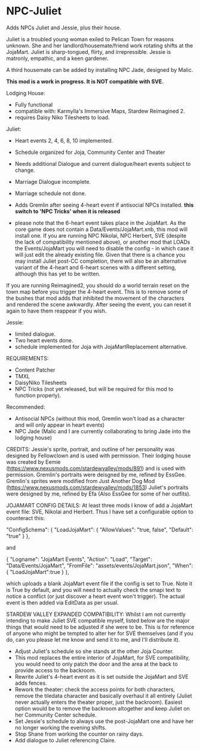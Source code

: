 # NPC-Juliet
Adds NPCs Juliet and Jessie, plus their house.

Juliet is a troubled young woman exiled to Pelican Town for reasons unknown. She and her landlord/housemate/friend work rotating shifts at the JojaMart. Juliet is sharp-tongued, flirty, and irrepressible. Jessie is matronly, empathic, and a keen gardener.

A third housemate can be added by installing NPC Jade, designed by Malic.

**This mod is a work in progress. It is NOT compatible with SVE.**

Lodging House: 
- Fully functional
- compatible with: Karmylla's Immersive Maps, Stardew Reimagined 2.
- requires Daisy Niko Tilesheets to load.

Juliet: 
- Heart events 2, 4, 6, 8, 10 implemented.
- Schedule organized for Joja, Community Center and Theater
- Needs additional Dialogue and current dialogue/heart events subject to change.
- Marriage Dialogue incomplete.
- Marriage schedule not done.
- Adds Gremlin after seeing 4-heart event if antisocial NPCs installed. **this switch to 'NPC Tricks' when it is released**

- please note that the 6-heart event takes place in the JojaMart. As the core game does not contain a Data/Events/JojaMart.xnb, this mod will install one. If you are running NPC Nikolai, NPC Herbert, SVE (despite the lack of compatibility mentioned above), or another mod that LOADs the Events/JojaMart you will need to disable the config - in which case it will just edit the already existing file. Given that there is a chance you may install Juliet post-CC completion, there will also be an alternative variant of the 4-heart and 6-heart scenes with a different setting, although this has yet to be written.

If you are running Reimagined2, you should do a world terrain reset on the town map before you trigger the 4-heart event. This is to remove some of the bushes that mod adds that inhibited the movement of the characters and rendered the scene awkwardly. After seeing the event, you can reset it again to have them reappear if you wish.

Jessie:
- limited dialogue.
- Two heart events done.
- schedule implemented for Joja with JojaMartReplacement alternative.

REQUIREMENTS:
- Content Patcher
- TMXL
- DaisyNiko Tilesheets
- NPC Tricks (not yet released, but will be required for this mod to function properly).

Recommended:
- Antisocial NPCs (without this mod, Gremlin won't load as a character and will only appear in heart events)
- NPC Jade (Malic and I are currently collaborating to bring Jade into the lodging house)

CREDITS:
Jessie's sprite, portrait, and outline of her personality was designed by Fellowclown and is used with permission.
Their lodging house was created by Eemie (https://www.nexusmods.com/stardewvalley/mods/891) and is used with permission.
Gremlin's portraits were deisgned by me, refined by EssGee.
Gremlin's sprites were modified from Just Another Dog Mod (https://www.nexusmods.com/stardewvalley/mods/1853)
Juliet's portraits were designed by me, refined by Efa (Also EssGee for some of her outfits).

JOJAMART CONFIG DETAILS:
At least three mods I know of add a JojaMart event file: SVE, Nikolai and Herbert. Thus I have set a configurable option to counteract this:

 "ConfigSchema": {
    "LoadJojaMart": {
        "AllowValues": "true, false",
        "Default": "true"
                  }
  },

 and 

{
    "Logname": "JojaMart Events",
    "Action": "Load",
    "Target": "Data/Events/JojaMart",
  "FromFile": "assets/events/JojaMart.json",
  "When": { 
    "LoadJojaMart":true
  }
},

 which uploads a blank JojaMart event file if the config is set to True. Note it is True by default, and you will need to actually check the smapi text to notice a conflict (or just discover a heart event won't trigger). The actual event is then added via EditData as per usual.

STARDEW VALLEY EXPANDED COMPATIBILITY:
Whilst I am not currently intending to make Juliet SVE compatible myself, listed below are the major things that would need to be adjusted if she were to be. This is for reference of anyone who might be tempted to alter her for SVE themselves (and if you do, can you please let me know and send it to me, and I'll distribute it).

* Adjust Juliet's schedule so she stands at the other Joja Counter.
* This mod replaces the entire interior of JojaMart, for SVE compatibility, you would need to only patch the door and the area at the back to provide access to the backroom.
* Rewrite Juliet's 4-heart event as it is set outside the JojaMart and SVE adds fences.
* Rework the theater: check the access points for both characters, remove the tiledata character and basically overhaul it all entirely (Juliet never actually enters the theater proper, just the backroom). Easiest option would be to remove the backroom altogether and keep Juliet on her Community Center schedule.
* Set Jessie's schedule to always use the post-JojaMart one and have her no longer working the evening shifts.
* Stop Shane from working the counter on rainy days.
* Add dialogue to Juliet referencing Claire.
